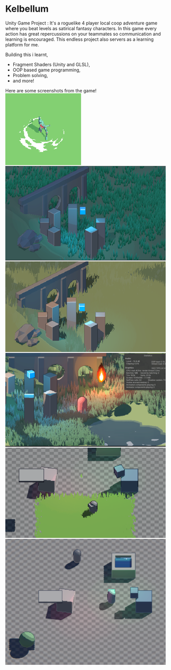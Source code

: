 # Kelbellum
Unity Game Project :
It's a roguelike 4 player local coop adventure game where you beat levels as satirical fantasy characters. In this game every action has great repercussions on your teammates so communication and learning is encouraged.
This endless project also servers as a learning platform for me.

Building this i learnt, 
- Fragment Shaders (Unity and GLSL),
- OOP based game programming,
- Problem solving,
- and more!

Here are some screenshots from the game!
![Screenshot](/Screenshots/Screenshot_1.png)
![Screenshot](/Screenshots/Screenshot_2.png)
![Screenshot](/Screenshots/Screenshot_3.png)
![Screenshot](/Screenshots/Screenshot_4.png)
![Screenshot](/Screenshots/Screenshot_5.png)
![Screenshot](/Screenshots/Screenshot_6.png)
